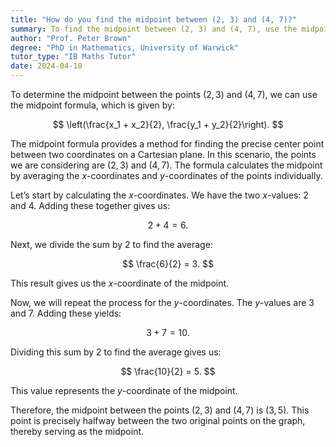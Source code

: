 ```yaml
---
title: "How do you find the midpoint between (2, 3) and (4, 7)?"
summary: To find the midpoint between (2, 3) and (4, 7), use the midpoint formula; $(\frac{x_1 + x_2}{2}, \frac{y_1 + y_2}{2})$.
author: "Prof. Peter Brown"
degree: "PhD in Mathematics, University of Warwick"
tutor_type: "IB Maths Tutor"
date: 2024-04-10
---
```


To determine the midpoint between the points $(2, 3)$ and $(4, 7)$, we can use the midpoint formula, which is given by:

$$
\left(\frac{x_1 + x_2}{2}, \frac{y_1 + y_2}{2}\right).
$$

The midpoint formula provides a method for finding the precise center point between two coordinates on a Cartesian plane. In this scenario, the points we are considering are $(2, 3)$ and $(4, 7)$. The formula calculates the midpoint by averaging the $x$-coordinates and $y$-coordinates of the points individually.

Let’s start by calculating the $x$-coordinates. We have the two $x$-values: $2$ and $4$. Adding these together gives us:

$$
2 + 4 = 6.
$$

Next, we divide the sum by $2$ to find the average:

$$
\frac{6}{2} = 3.
$$

This result gives us the $x$-coordinate of the midpoint.

Now, we will repeat the process for the $y$-coordinates. The $y$-values are $3$ and $7$. Adding these yields:

$$
3 + 7 = 10.
$$

Dividing this sum by $2$ to find the average gives us:

$$
\frac{10}{2} = 5.
$$

This value represents the $y$-coordinate of the midpoint.

Therefore, the midpoint between the points $(2, 3)$ and $(4, 7)$ is $(3, 5)$. This point is precisely halfway between the two original points on the graph, thereby serving as the midpoint.
    